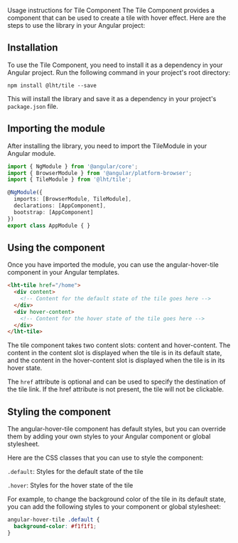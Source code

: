 Usage instructions for Tile Component
The Tile Component provides a component that can be used to create a tile with hover effect. Here are the steps to use the library in your Angular project:

## Installation
To use the Tile Component, you need to install it as a dependency in your Angular project. Run the following command in your project's root directory:

`npm install @lht/tile --save`

This will install the library and save it as a dependency in your project's `package.json` file.

## Importing the module
After installing the library, you need to import the TileModule in your Angular module.

```typescript
import { NgModule } from '@angular/core';
import { BrowserModule } from '@angular/platform-browser';
import { TileModule } from '@lht/tile';

@NgModule({
  imports: [BrowserModule, TileModule],
  declarations: [AppComponent],
  bootstrap: [AppComponent]
})
export class AppModule { }
```
## Using the component
Once you have imported the module, you can use the angular-hover-tile component in your Angular templates.

```html
<lht-tile href="/home">
  <div content>
    <!-- Content for the default state of the tile goes here -->
  </div>
  <div hover-content>
    <!-- Content for the hover state of the tile goes here -->
  </div>
</lht-tile>
```
The tile component takes two content slots: content and hover-content. The content in the content slot is displayed when the tile is in its default state, and the content in the hover-content slot is displayed when the tile is in its hover state.

The `href` attribute is optional and can be used to specify the destination of the tile link. If the href attribute is not present, the tile will not be clickable.

## Styling the component
The angular-hover-tile component has default styles, but you can override them by adding your own styles to your Angular component or global stylesheet.

Here are the CSS classes that you can use to style the component:

`.default`: Styles for the default state of the tile

`.hover`: Styles for the hover state of the tile

For example, to change the background color of the tile in its default state, you can add the following styles to your component or global stylesheet:

```scss
angular-hover-tile .default {
  background-color: #f1f1f1;
}
```